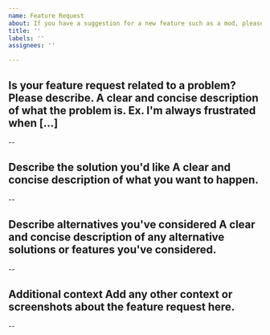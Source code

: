 ```yaml
---
name: Feature Request
about: If you have a suggestion for a new feature such as a mod, please let us know!
title: ''
labels: ''
assignees: ''

---
```


**Is your feature request related to a problem? Please describe.**
A clear and concise description of what the problem is. Ex. I'm always frustrated when [...]
--

--

**Describe the solution you'd like**
A clear and concise description of what you want to happen.
--

--

**Describe alternatives you've considered**
A clear and concise description of any alternative solutions or features you've considered.
--

--

**Additional context**
Add any other context or screenshots about the feature request here.
--

--
